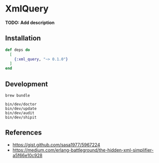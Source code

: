 # XmlQuery

**TODO: Add description**

## Installation

```elixir
def deps do
  [
    {:xml_query, "~> 0.1.0"}
  ]
end
```

## Development

```shell
brew bundle

bin/dev/doctor
bin/dev/update
bin/dev/audit
bin/dev/shipit
```

## References

- https://gist.github.com/sasa1977/5967224
- https://medium.com/erlang-battleground/the-hidden-xml-simplifier-a5f66e10c928

